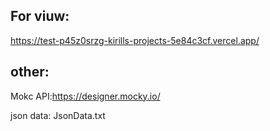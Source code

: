 ## For viuw:

https://test-p45z0srzg-kirills-projects-5e84c3cf.vercel.app/


## other:

Mokc API:https://designer.mocky.io/

json data: JsonData.txt
